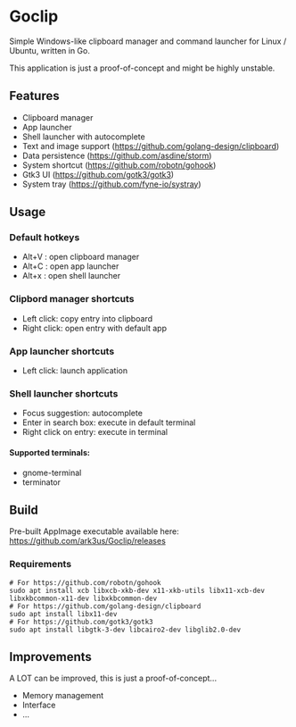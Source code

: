# Goclip

Simple Windows-like clipboard manager and command launcher for Linux / Ubuntu, written in Go.

This application is just a proof-of-concept and might be highly unstable.

## Features

- Clipboard manager 
- App launcher
- Shell launcher with autocomplete
- Text and image support (https://github.com/golang-design/clipboard)
- Data persistence (https://github.com/asdine/storm)
- System shortcut (https://github.com/robotn/gohook)
- Gtk3 UI (https://github.com/gotk3/gotk3)
- System tray (https://github.com/fyne-io/systray)


## Usage

### Default hotkeys

- Alt+V : open clipboard manager
- Alt+C : open app launcher
- Alt+x : open shell launcher

### Clipbord manager shortcuts

- Left click: copy entry into clipboard
- Right click: open entry with default app

### App launcher shortcuts

- Left click: launch application

### Shell launcher shortcuts

- Focus suggestion: autocomplete
- Enter in search box: execute in default terminal
- Right click on entry: execute in terminal

#### Supported terminals:

- gnome-terminal
- terminator

## Build

Pre-built AppImage executable available here: https://github.com/ark3us/Goclip/releases

### Requirements
```
# For https://github.com/robotn/gohook 
sudo apt install xcb libxcb-xkb-dev x11-xkb-utils libx11-xcb-dev libxkbcommon-x11-dev libxkbcommon-dev
# For https://github.com/golang-design/clipboard
sudo apt install libx11-dev
# For https://github.com/gotk3/gotk3
sudo apt install libgtk-3-dev libcairo2-dev libglib2.0-dev
```

## Improvements

A LOT can be improved, this is just a proof-of-concept...

- Memory management
- Interface
- ...
